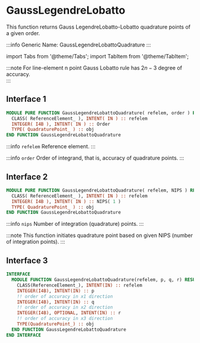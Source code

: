 # GaussLegendreLobatto

This function returns Gauss LegendreLobatto-Lobatto quadrature points of a given order.

:::info
Generic Name: GaussLegendreLobattoQuadrature
:::

import Tabs from '@theme/Tabs';
import TabItem from '@theme/TabItem';

:::note
For line-element n point Gauss Lobatto rule has $2n-3$ degree of accuracy.\
:::

## Interface 1

```fortran
MODULE PURE FUNCTION GaussLegendreLobattoQuadrature( refelem, order ) RESULT( obj )
  CLASS( ReferenceElement_ ), INTENT( IN ) :: refelem
  INTEGER( I4B ), INTENT( IN ) :: Order
  TYPE( QuadraturePoint_ ) :: obj
END FUNCTION GaussLegendreLobattoQuadrature
```

:::info `refelem`
Reference element.
:::

:::info `order`
Order of integrand, that is, accuracy of quadrature points.
:::

## Interface 2

```fortran
MODULE PURE FUNCTION GaussLegendreLobattoQuadrature( refelem, NIPS ) RESULT( obj )
  CLASS( ReferenceElement_ ), INTENT( IN ) :: refelem
  INTEGER( I4B ), INTENT( IN ) :: NIPS( 1 )
  TYPE( QuadraturePoint_ ) :: obj
END FUNCTION GaussLegendreLobattoQuadrature
```

:::info `nips`
Number of integration (quadrature) points.
:::

:::note
This function initiates quadrature point based on given NIPS (number of integration points).
:::

## Interface 3

```fortran
INTERFACE
  MODULE FUNCTION GaussLegendreLobattoQuadrature(refelem, p, q, r) RESULT(obj)
    CLASS(ReferenceElement_), INTENT(IN) :: refelem
    INTEGER(I4B), INTENT(IN) :: p
    !! order of accuracy in x1 direction
    INTEGER(I4B), INTENT(IN) :: q
    !! order of accuracy in x2 direction
    INTEGER(I4B), OPTIONAL, INTENT(IN) :: r
    !! order of accuracy in x3 direction
    TYPE(QuadraturePoint_) :: obj
  END FUNCTION GaussLegendreLobattoQuadrature
END INTERFACE
```

